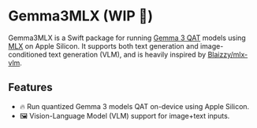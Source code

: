 # Gemma3MLX (WIP 🚧)

Gemma3MLX is a Swift package for running [Gemma 3 QAT](https://ai.google.dev/gemma) models using [MLX](https://github.com/ml-explore/mlx-swift) on Apple Silicon. It supports both text generation and image-conditioned text generation (VLM), and is heavily inspired by [Blaizzy/mlx-vlm](https://github.com/Blaizzy/mlx-vlm).

## Features

- 🔥 Run quantized Gemma 3 models QAT on-device using Apple Silicon.
- 🖼️ Vision-Language Model (VLM) support for image+text inputs.
